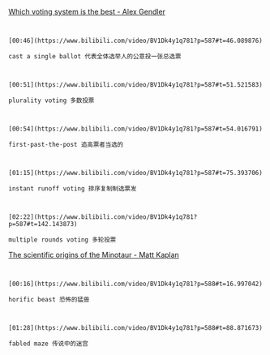 [Which voting system is the best - Alex Gendler](https://www.bilibili.com/video/BV1Dk4y1q781?p=587)

```ad-note


[00:46](https://www.bilibili.com/video/BV1Dk4y1q781?p=587#t=46.089876)

cast a single ballot 代表全体选举人的公意投一张总选票

```

```ad-note


[00:51](https://www.bilibili.com/video/BV1Dk4y1q781?p=587#t=51.521583)

plurality voting 多数投票

```

```ad-note


[00:54](https://www.bilibili.com/video/BV1Dk4y1q781?p=587#t=54.016791)

first-past-the-post 追高票者当选的

```

```ad-note


[01:15](https://www.bilibili.com/video/BV1Dk4y1q781?p=587#t=75.393706)

instant runoff voting 排序复制制选票发

```

```ad-note


[02:22](https://www.bilibili.com/video/BV1Dk4y1q781?p=587#t=142.143873)

multiple rounds voting 多轮投票

```

[The scientific origins of the Minotaur - Matt Kaplan](https://www.bilibili.com/video/BV1Dk4y1q781?p=588)

```ad-note


[00:16](https://www.bilibili.com/video/BV1Dk4y1q781?p=588#t=16.997042)

horific beast 恐怖的猛兽

```

```ad-note


[01:28](https://www.bilibili.com/video/BV1Dk4y1q781?p=588#t=88.871673)

fabled maze 传说中的迷宫

```